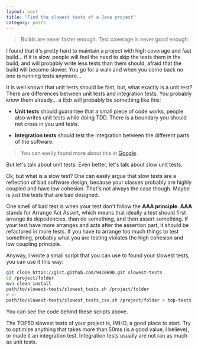 ```yaml
---
layout: post
title: "Find the slowest tests of a Java project"
category: posts
---
```


> Builds are never faster enough. Test coverage is never good enough.

I found that it's pretty hard to maintain a project with high coverage and
fast build... if it is slow, people will feel the need to skip the tests
them in the build, and will probably write less tests than them should, afraid
that the build will become slower. You go for a walk and when you come back
no one is running tests anymore...

It is well known that unit tests should be fast, but, what exactly is a unit
test? There are differences between unit tests and integration tests.
You probably know them already... a tl;dr will probably be something like this:

- **Unit tests** should guarantee that a small piece of code works, people
also writes unit tests while doing TDD. There is a boundary you should not
cross in you unit tests.

- **Integration tests** should test the integration between the different parts
of the software.

> You can easily found more about this in [Google][unit-vs-integration].

But let's talk about unit tests. Even better, let's talk about slow unit tests.

Ok, but what is a slow test? One can easily argue that
slow tests are a reflection of bad software design, because your classes
probably are highly coupled and have low cohesion. That's not always
the case though. Maybe is just the tests that are bad designed.

One smell of bad test is when your test don't follow the **AAA principle**.
**AAA** stands for Arrange Act Assert, which means that ideally a test should
first arrange its depedencies, than do something, and then assert something.
If your test have more arranges and acts after the assertion part, it should be
refactored in more tests. If you have to arrange too much things to test
something, probably what you are testing violates the high cohesion and
low coupling principle.

Anyway, I wrote a small script that you can use to found your slowest tests,
you can use it this way:

```bash
git clone https://gist.github.com/9420690.git slowest-tests
cd /project/folder
mvn clean install
path/to/slowest-tests/slowest_tests.sh /project/folder
# or
path/to/slowest-tests/slowest_tests_csv.sh /project/folder > top-tests.csv
```

You can see the code behind these scripts above.
<script src="https://gist.github.com/caarlos0/9420690.js"></script>

The TOP50 slowest tests of your project is, IMHO, a good place to start. Try
to optimize anything that takes more than 50ms (is a good value, I believe),
or made it an integration test. Integration tests usually are not ran as
much as unit tests.

[unit-vs-integration]: https://www.google.com.br/search?q=unit+tests+vs+integration+tests
[scripts]: https://gist.github.com/caarlos0/9420690
